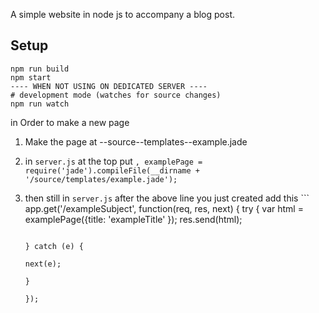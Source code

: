 
A simple website in node js to accompany a blog post.

## Setup

```
npm run build
npm start
---- WHEN NOT USING ON DEDICATED SERVER ----
# development mode (watches for source changes)
npm run watch
```
in Order to make a new page
1. Make the page at --source--templates--example.jade
2. in ```server.js``` at the top put ```, examplePage = require('jade').compileFile(__dirname + '/source/templates/example.jade');```
3. then still in ```server.js``` after the above line you just created add this ``` app.get('/exampleSubject', function(req, res, next) {
                                                                                        try {
                                                                                            var html = examplePage({title: 'exampleTitle' });
                                                                                            res.send(html);
                                                                                            
                                                                                        } catch (e) {
                                                                                            next(e);
                                                                                        }
                                                                                    });
```